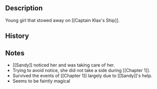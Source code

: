## Description
Young girl that stowed away on [[Captain Klax's Ship]]. 

## History


## Notes
* [[Sandy]] noticed her and was taking care of her.
* Trying to avoid notice, she did not take a side during [[Chapter 1]].
* Survived the events of [[Chapter 1]] largely due to [[Sandy]]'s help.
* Seems to be faintly magical